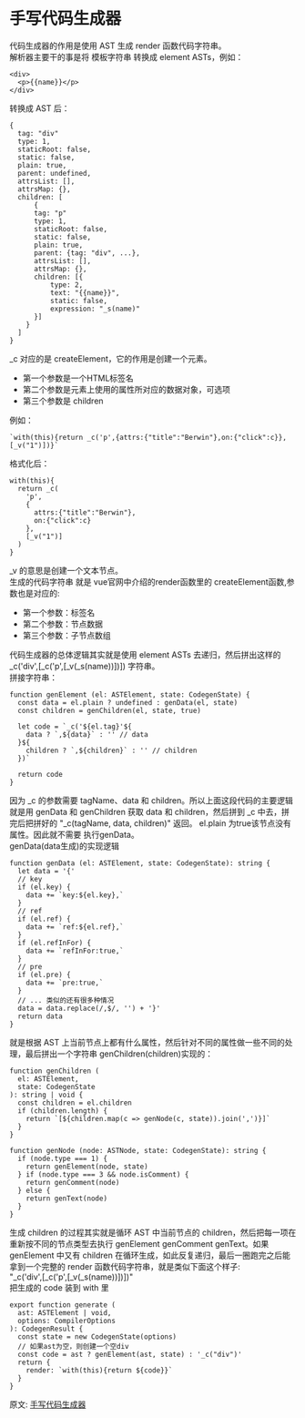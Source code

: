 # 手写代码生成器
代码生成器的作用是使用 AST 生成 render 函数代码字符串。  
解析器主要干的事是将 模板字符串 转换成 element ASTs，例如：  
``` 
<div>
  <p>{{name}}</p>
</div>

```
转换成 AST 后：
``` 
{
  tag: "div"
  type: 1,
  staticRoot: false,
  static: false,
  plain: true,
  parent: undefined,
  attrsList: [],
  attrsMap: {},
  children: [
      {
      tag: "p"
      type: 1,
      staticRoot: false,
      static: false,
      plain: true,
      parent: {tag: "div", ...},
      attrsList: [],
      attrsMap: {},
      children: [{
          type: 2,
          text: "{{name}}",
          static: false,
          expression: "_s(name)"
      }]
    }
  ]
}
```
_c 对应的是 createElement，它的作用是创建一个元素。
- 第一个参数是一个HTML标签名
- 第二个参数是元素上使用的属性所对应的数据对象，可选项
- 第三个参数是 children

例如：
``` 
`with(this){return _c('p',{attrs:{"title":"Berwin"},on:{"click":c}},[_v("1")])}`
```
格式化后：
``` 
with(this){
  return _c(
    'p',
    {
      attrs:{"title":"Berwin"},
      on:{"click":c}
    },
    [_v("1")]
  )
}
```
_v 的意思是创建一个文本节点。  
生成的代码字符串 就是 vue官网中介绍的render函数里的 createElement函数,参数也是对应的:
- 第一个参数：标签名
- 第二个参数：节点数据
- 第三个参数：子节点数组

代码生成器的总体逻辑其实就是使用 element ASTs 去递归，然后拼出这样的 _c('div',[_c('p',[_v(_s(name))])]) 字符串。   
拼接字符串：  
``` 
function genElement (el: ASTElement, state: CodegenState) {
  const data = el.plain ? undefined : genData(el, state)
  const children = genChildren(el, state, true)
    
  let code = `_c('${el.tag}'${
    data ? `,${data}` : '' // data
  }${
    children ? `,${children}` : '' // children
  })`
  
  return code
}
```
因为 _c 的参数需要 tagName、data 和 children。所以上面这段代码的主要逻辑就是用 genData 和 genChildren 获取 data 和 children，然后拼到 _c 中去，拼完后把拼好的 "_c(tagName, data, children)" 返回。
el.plain 为true该节点没有属性。因此就不需要 执行genData。  
genData(data生成)的实现逻辑  
``` 
function genData (el: ASTElement, state: CodegenState): string {
  let data = '{'
  // key
  if (el.key) {
    data += `key:${el.key},`
  }
  // ref
  if (el.ref) {
    data += `ref:${el.ref},`
  }
  if (el.refInFor) {
    data += `refInFor:true,`
  }
  // pre
  if (el.pre) {
    data += `pre:true,`
  }
  // ... 类似的还有很多种情况
  data = data.replace(/,$/, '') + '}'
  return data
}
```
就是根据 AST 上当前节点上都有什么属性，然后针对不同的属性做一些不同的处理，最后拼出一个字符串
genChildren(children)实现的：
``` 
function genChildren (
  el: ASTElement,
  state: CodegenState
): string | void {
  const children = el.children
  if (children.length) {
    return `[${children.map(c => genNode(c, state)).join(',')}]`
  }
}
 
function genNode (node: ASTNode, state: CodegenState): string {
  if (node.type === 1) {
    return genElement(node, state)
  } if (node.type === 3 && node.isComment) {
    return genComment(node)
  } else {
    return genText(node)
  }
}
```
生成 children 的过程其实就是循环 AST 中当前节点的 children，然后把每一项在重新按不同的节点类型去执行 genElement genComment genText。如果 genElement 中又有 children 在循环生成，如此反复递归，最后一圈跑完之后能拿到一个完整的 render 函数代码字符串，就是类似下面这个样子:  
"_c('div',[_c('p',[_v(_s(name))])])"  
把生成的 code 装到 with 里
``` 
export function generate (
  ast: ASTElement | void,
  options: CompilerOptions
): CodegenResult {
  const state = new CodegenState(options)
  // 如果ast为空，则创建一个空div
  const code = ast ? genElement(ast, state) : '_c("div")'
  return {
    render: `with(this){return ${code}}`
  }
}
```

原文:
[手写代码生成器](https://github.com/vue3/vue3-News/issues/16?content_source_url=https://github.com/vue3/vue3-News)